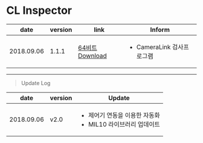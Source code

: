 
# CL Inspector

| date | version | link | Inform |
|---|---|---|---|
| 2018.09.06 | 1.1.1 | [64비트 Download](https://github.com/CREVIS/Camera/raw/master/Tools/CLInspector/CLInspector_v2.0(x64).zip)| <ul><li>CameraLink 검사프로그램<br/></li> |
  
  
  
  
---------------
>Update Log

| date | version | Update |
|---|---|---|
| 2018.09.06 |v2.0| <ul><li> 제어기 연동을 이용한 자동화 <br/></li> <li>  MIL10 라이브러리 업데이트 <br/></li> |

  
